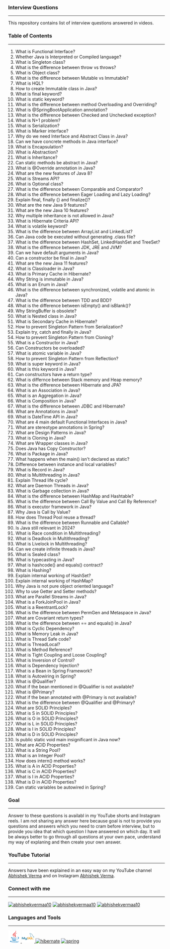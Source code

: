 <h3 style="text-align: left;">Interview Questions</h3>
<hr>
<p style="text-align: left;">
    This repository contains list of interview questions answered in videos.
</p>

<h3 style="text-align: left;">Table of Contents</h3>
<hr>
<ol style="text-align: left;">
    <li>What is Functional Interface?</li>
    <li>Whether Java is Interpreted or Compiled language?</li>
    <li>What is Singleton class?</li>
    <li>What is the difference between throw vs throws?</li>
    <li>What is Object class?</li>
    <li>What is the difference between Mutable vs Immutable?</li>
    <li>What is HQL?</li>
    <li>How to create Immutable class in Java?</li>
    <li>What is final keyword?</li>
    <li>What is static keyword?</li>
    <li>What is the difference between method Overloading and Overriding?</li>
    <li>What is @SpringBootApplication annotation?</li>
    <li>What is the difference between Checked and Unchecked exception?</li>
    <li>What is N+1 problem?</li>
    <li>What is Serialization?</li>
    <li>What is Marker interface?</li>
    <li>Why do we need Interface and Abstract Class in Java?</li>
    <li>Can we have concrete methods in Java interface?</li>
    <li>What is Encapsulation?</li>
    <li>What is Abstraction?</li>
    <li>What is Inheritance?</li>
    <li>Can static methods be abstract in Java?</li>
    <li>What is @Override annotation in Java?</li>
    <li>What are the new features of Java 8?</li>
    <li>What is Streams API?</li>
    <li>What is Optional class?</li>
    <li>What is the difference between Comparable and Comparator?</li>
    <li>What is the difference between Eager Loading and Lazy Loading?</li>
    <li>Explain final, finally {} and finalize()?</li>
    <li>What are the new Java 9 features?</li>
    <li>What are the new Java 10 features?</li>
    <li>Why multiple inheritance is not allowed in Java?</li>
    <li>What is Hibernate Criteria API?</li>
    <li>What is volatile keyword?</li>
    <li>What is the difference between ArrayList and LinkedList?</li>
    <li>Can Java code be executed without generating .class file?</li>
    <li>What is the difference between HashSet, LinkedHashSet and TreeSet?</li>
    <li>What is the difference between JDK, JRE and JVM?</li>
    <li>Can we have default arguments in Java?</li>
    <li>Can a constructor be final in Java?</li>
    <li>What are the new Java 11 features?</li>
    <li>What is Classloader in Java?</li>
    <li>What is Primary Cache in Hibernate?</li>
    <li>Why String is immutable in Java?</li>
    <li>What is an Enum in Java?</li>
    <li>What is the difference between synchronized, volatile and atomic in Java?</li>
    <li>What is the difference between TDD and BDD?</li>
    <li>What is the difference between isEmpty() and isBlank()?</li>
    <li>Why StringBuffer is obsolete?</li>
    <li>What is Nested class in Java?</li>
    <li>What is Secondary Cache in Hibernate?</li>
    <li>How to prevent Singleton Pattern from Serialization?</li>
    <li>Explain try, catch and finally in Java?</li>
    <li>How to prevent Singleton Pattern from Cloning?</li>
    <li>What is a Constructor in Java?</li>
    <li>Can Constructors be overloaded?</li>
    <li>What is atomic variable in Java?</li>
    <li>How to prevent Singleton Pattern from Reflection?</li>
    <li>What is super keyword in Java?</li>
    <li>What is this keyword in Java?</li>
    <li>Can constructors have a return type?</li>
    <li>What is differnce between Stack memory and Heap memory?</li>
    <li>What is the difference between Hibernate and JPA?</li>
    <li>What is an Association in Java?</li>
    <li>What is an Aggregation in Java?</li>
    <li>What is Composition in Java?</li>
    <li>What is the difference between JDBC and Hibernate?</li>
    <li>What are Annotations in Java?</li>
    <li>What is DateTime API in Java?</li>
    <li>What are 4 main default Functional Interfaces in Java?</li>
    <li>What are stereotype annotations in Spring?</li>
    <li>What are Design Patterns in Java?</li>
    <li>What is Cloning in Java?</li>
    <li>What are Wrapper classes in Java?</li>
    <li>Does Java has Copy Constructor?</li>
    <li>What is Package in Java?</li>
    <li>What happens when the main() isn't declared as static?</li>
    <li>Difference between instance and local variables?</li>
    <li>What is Record in Java?</li>
    <li>What is Multithreading in Java?</li>
    <li>Explain Thread life cycle?</li>
    <li>What are Daemon Threads in Java?</li>
    <li>What is Garbage collection in Java?</li>
    <li>What is the difference between HashMap and Hashtable?</li>
    <li>What is the difference between Call By Value and Call By Reference?</li>
    <li>What is executor framework in Java?</li>
    <li>Why Java is Call by Value?</li>
    <li>How does Thread Pool reuse a thread?</li>
    <li>What is the difference between Runnable and Callable?</li>
    <li>Is Java still relevant in 2024?</li>
    <li>What is Race condition in Multithreading?</li>
    <li>What is Deadlock in Multithreading?</li>
    <li>What is Livelock in Multithreading?</li>
    <li>Can we create infinite threads in Java?</li>
    <li>What is Sealed class?</li>
    <li>What is typecasting in Java?</li>
    <li>What is hashcode() and equals() contract?</li>
    <li>What is Hashing?</li>
    <li>Explain internal working of HashSet?</li>
    <li>Explain internal working of HashMap?</li>
    <li>Why Java is not pure object oriented language?</li>
    <li>Why to use Getter and Setter methods?</li>
    <li>What are Parallel Streams in Java?</li>
    <li>What is a ForkJoinPool in Java?</li>
    <li>What is a ReentrantLock?</li>
    <li>What is the difference between PermGen and Metaspace in Java?</li>
    <li>What are Covariant return types?</li>
    <li>What is the difference between == and equals() in Java?</li>
    <li>What is Cyclic Dependency?</li>
    <li>What is Memory Leak in Java?</li>
    <li>What is Thread Safe code?</li>
    <li>What is ThreadLocal?</li>
    <li>What is Method Reference?</li>
    <li>What is Tight Coupling and Loose Coupling?</li>
    <li>What is Inversion of Control?</li>
    <li>What is Dependency Injection?</li>
    <li>What is a Bean in Spring Framework?</li>
    <li>What is Autowiring in Spring?</li>
    <li>What is @Qualifier?</li>
    <li>What if the bean mentioned in @Qualifier is not available?</li>
    <li>What is @Primary?</li>
    <li>What if the bean annotated with @Primary is not available?</li>
    <li>What is the difference between @Qualifier and @Primary?</li>
    <li>What are SOLID Principles?</li>
    <li>What is S in SOLID Principles?</li>
    <li>What is O in SOLID Principles?</li>
    <li>What is L in SOLID Principles?</li>
    <li>What is I in SOLID Principles?</li>
    <li>What is D in SOLID Principles?</li>
    <li>Is public static void main insignificant in Java now?</li>
    <li>What are ACID Properties?</li>
    <li>What is a String Pool?</li>
    <li>What is an Integer Pool?</li>
    <li>How does intern() method works?</li>
    <li>What is A in ACID Properties?</li>
    <li>What is C in ACID Properties?</li>
    <li>What is I in ACID Properties?</li>
    <li>What is D in ACID Properties?</li>
    <li>Can static variables be autowired in Spring?</li>
</ol>

<h3 style="text-align: left;">Goal</h3>
<hr>
<p style="text-align: left;">
    Answer to these questions is availabl in my YouTube shorts and Instagram reels. I am not sharing any answer here
    because goal is not to provide you questions and answers which you need to cram before interview, but to provide you
    idea that which question I have answered on which day. It will be always better to go through all questions at your
    own pace, understand my way of explaning and then create your own answer.
</p>

<h3 style="text-align: left;">YouTube Tutorial</h3>
<hr>
<p style="text-align: left;">
    Answers have been explained in an easy way on my YouTube channel <a
        href="https://www.youtube.com/@abhishekvermaa10?sub_confirmation=1" target="_blank">Abhishek Verma</a> and on
    Instagram <a href="https://www.instagram.com/abhishekvermaa10" target="_blank">Abhishek Verma</a>.
</p>

<h3 align="left">Connect with me</h3>
<hr>
<p align="left">
    <a href="https://linkedin.com/in/abhishekvermaa10" target="blank"><img align="center"
            src="https://raw.githubusercontent.com/rahuldkjain/github-profile-readme-generator/master/src/images/icons/Social/linked-in-alt.svg"
            alt="abhishekvermaa10" height="30" width="40" /></a>
    <a href="https://www.youtube.com/@abhishekvermaa10?sub_confirmation=1" target="blank"><img align="center"
            src="https://raw.githubusercontent.com/rahuldkjain/github-profile-readme-generator/master/src/images/icons/Social/youtube.svg"
            alt="abhishekvermaa10" height="30" width="40" /></a>
    <a href="https://instagram.com/abhishekvermaa10" target="blank"><img align="center"
            src="https://raw.githubusercontent.com/rahuldkjain/github-profile-readme-generator/master/src/images/icons/Social/instagram.svg"
            alt="abhishekvermaa10" height="30" width="40" /></a>
</p>

<h3 align="left">Languages and Tools</h3>
<hr>
<p align="left">
    <a href="https://www.java.com" target="_blank" rel="noreferrer"> <img
            src="https://raw.githubusercontent.com/devicons/devicon/master/icons/java/java-original.svg" alt="java"
            width="40" height="40" /> </a>
    <a href="https://www.mysql.com/" target="_blank" rel="noreferrer"> <img
            src="https://raw.githubusercontent.com/devicons/devicon/master/icons/mysql/mysql-original-wordmark.svg"
            alt="mysql" width="40" height="40" /> </a>
    <a href="https://hibernate.org/" target="_blank" rel="noreferrer"> <img
            src="https://cdn.jsdelivr.net/gh/devicons/devicon@latest/icons/hibernate/hibernate-original-wordmark.svg"
            alt="hibernate" width="40" height="40" /></a>
    <a href="https://spring.io/" target="_blank" rel="noreferrer"> <img
            src="https://www.vectorlogo.zone/logos/springio/springio-icon.svg" alt="spring" width="40" height="40" />
    </a>
</p>
